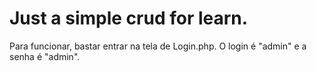 # Just a simple crud for learn.

Para funcionar, bastar entrar na tela de Login.php. O login é "admin" e a senha é "admin".
